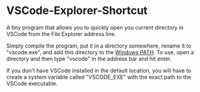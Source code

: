 # VSCode-Explorer-Shortcut

A tiny program that allows you to quickly open you current directory in VSCode from the File Explorer address line.

Simply compile the program, put it in a directory somewhere, rename it to "vscode.exe", and add this directory to the [Windows PATH](https://gist.github.com/nex3/c395b2f8fd4b02068be37c961301caa7).
To use, open a directory and then type "vscode" in the address bar and hit enter.

If you don't have VSCode installed in the default location, you will have to create a system variable called "VSCODE_EXE" with the exact path to the VSCode executable.
